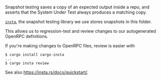 Snapshot testing saves a copy of an expected output inside a repo, and asserts
that the System Under Test always produces a matching copy.

[`insta`](https://docs.rs/insta), the snapshot testing library we use stores
snapshots in this folder.

This allows us to regression-test and review changes to our autogenerated
OpenRPC definitions.

If you're making changes to OpenRPC files, review is easier with

```console
$ cargo install cargo-insta
...
$ cargo insta review
```

See also <https://insta.rs/docs/quickstart/>.

